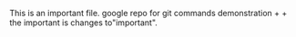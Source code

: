 This is an important file.
google repo for git commands demonstration
+
+
the important is changes to"important".
